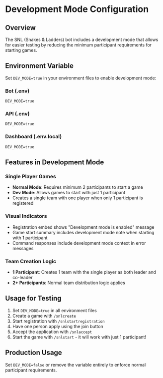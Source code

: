 # Development Mode Configuration

## Overview
The SNL (Snakes & Ladders) bot includes a development mode that allows for easier testing by reducing the minimum participant requirements for starting games.

## Environment Variable
Set `DEV_MODE=true` in your environment files to enable development mode:

### Bot (.env)
```
DEV_MODE=true
```

### API (.env)
```
DEV_MODE=true
```

### Dashboard (.env.local)
```
DEV_MODE=true
```

## Features in Development Mode

### Single Player Games
- **Normal Mode**: Requires minimum 2 participants to start a game
- **Dev Mode**: Allows games to start with just 1 participant
- Creates a single team with one player when only 1 participant is registered

### Visual Indicators
- Registration embed shows "Development mode is enabled" message
- Game start summary includes development mode note when starting with 1 participant
- Command responses include development mode context in error messages

### Team Creation Logic
- **1 Participant**: Creates 1 team with the single player as both leader and co-leader
- **2+ Participants**: Normal team distribution logic applies

## Usage for Testing

1. Set `DEV_MODE=true` in all environment files
2. Create a game with `/snlcreate`
3. Start registration with `/snlstartregistration`
4. Have one person apply using the join button
5. Accept the application with `/snlaccept`
6. Start the game with `/snlstart` - it will work with just 1 participant!

## Production Usage
Set `DEV_MODE=false` or remove the variable entirely to enforce normal participant requirements.
